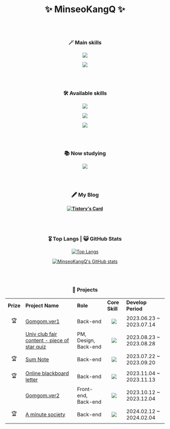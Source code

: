 <h1 align="center">✨ MinseoKangQ ✨</h1>

<br><br>

<h3 align="center">🪄 Main skills</h3>

<p align="center">
  <a href="https://skillicons.dev">
    <img src="https://skillicons.dev/icons?i=java,spring,mysql" />
  </a>
</p> <!--jpa-->

<p align="center">
  <a href="https://skillicons.dev">
    <img src="https://skillicons.dev/icons?i=postman,aws,git,github,idea,gradle" />
  </a> <!--ubuntu-->
</p>




<br><br>




<h3 align="center">🛠️ Available skills</h3>

<p align="center">
  <a href="https://skillicons.dev">
    <img src="https://skillicons.dev/icons?i=c,cs,html,css,js" />
  </a>
</p>

<p align="center">
  <a href="https://skillicons.dev">
    <img src="https://skillicons.dev/icons?i=react,nodejs,py,kotlin" />
  </a>
</p>

<p align="center">
  <a href="https://skillicons.dev">
    <img src="https://skillicons.dev/icons?i=flask,django" />
  </a> <!-- mqtt -->
</p>


<br><br>




<h3 align="center">📚 Now studying</h3>

<p align="center">
  <a href="https://skillicons.dev">
    <img src="https://skillicons.dev/icons?i=docker" />
  </a>
</p>

<br><br>

<h3 align="center">🖋️ My Blog</h3>

<h4 align="center">

[![Tistory's Card](https://github-readme-tistory-card.vercel.app/api?name=coding-orange&theme=vue-dark)](https://coding-orange.tistory.com/)

</h4>

<br><br>


<div align=center>
    
<h3 align="center">🎖️ Top Langs | 😺 GitHub Stats</h3>

<div>

  [![Top Langs](https://github-readme-stats.vercel.app/api/top-langs/?username=MinseoKangQ&langs_count=10&layout=compact&theme=react)]()

  [![MinseoKangQ's GitHub stats](https://github-readme-stats.vercel.app/api?username=MinseoKangQ&theme=react&count_private=true)]()

</div>

<br><br>


<h3 align="center">📁 Projects</h3>

<div align="center">

<table>
    <tr>
        <td><strong>Prize</strong></td>
        <td><strong>Project Name</strong></td>
        <td><strong>Role</strong></td>
        <td><strong>Core Skill</strong></td>
        <td><strong>Develop Period</strong></td>
    </tr>
    <tr>
        <td align="center">🏆</td>
        <td><a href="https://github.com/MinseoKangQ/gomgom-back">Gomgom.ver1</a></td>
        <td>Back-end</td>
        <td style="vertical-align: middle;"><p align="center">
          <a href="https://skillicons.dev">
            <img src="https://skillicons.dev/icons?i=django" />
          </a>
        </p></td>
        <td>2023.06.23 ~ 2023.07.14</td>
    </tr>
    <tr>
        <td></td>
        <td><a href="https://github.com/MinseoKangQ/quiz-2023-2">Univ club fair content - piece of star quiz</a></td>
        <td>PM, Design, Back-end</td>
        <td style="vertical-align: middle;"><p align="center">
          <a href="https://skillicons.dev">
            <img src="https://skillicons.dev/icons?i=django" />
          </a>
        </p></td>
        <td>2023.08.23 ~ 2023.08.28</td>
    </tr>
    <tr>
        <td align="center">🏆</td>
        <td><a href="https://github.com/MinseoKangQ/sumnote-springboot-server">Sum Note</a></td>
        <td>Back-end</td>
        <td style="vertical-align: middle;"><p align="center">
          <a href="https://skillicons.dev">
            <img src="https://skillicons.dev/icons?i=spring" />
          </a>
        </p></td>
        <td>2023.07.22 ~ 2023.09.20</td>
    </tr>
    <tr>
        <td align="center">🏆</td>
        <td><a href="https://github.com/MinseoKangQ/blackBoard-back">Online blackboard letter</a></td>
        <td>Back-end</td>
        <td style="vertical-align: middle;"><p align="center">
          <a href="https://skillicons.dev">
            <img src="https://skillicons.dev/icons?i=spring" />
          </a>
        </p></td>
        <td>2023.11.04 ~ 2023.11.13</td>
    </tr>
    <tr>
        <td></td>
        <td><a href="https://github.com/TeamBeeear">Gomgom.ver2</a></td>
        <td>Front-end, Back-end</td>
        <td style="vertical-align: middle;"><p align="center">
          <a href="https://skillicons.dev">
            <img src="https://skillicons.dev/icons?i=react,spring" />
          </a>
        </p></td>
        <td>2023.10.12 ~ 2023.12.04</td>
    </tr>
    <tr>
      <td align="center">🏆</td>
      <td><a href="https://github.com/a-minute-society">A minute society</a></td>
      <td>Back-end</td>
      <td style="vertical-align: middle;"><p align="center">
        <a href="https://skillicons.dev">
          <img src="https://skillicons.dev/icons?i=spring,ubuntu" />
        </a>
      </p></td>
      <td>2024.02.12 ~ 2024.02.04</td>
    </tr>
</table>

<!--
<a href="https://github.com/MinseoKangQ/gomgom-back">[곰곰이] - django.ver</a><br>
<a href="https://github.com/MinseoKangQ/all-together">[다모여]</a><br>
<a href="https://github.com/MinseoKangQ/quiz-2023-2"> [별조각 동아리 박람회 퀴즈]</a><br>
<a href="https://github.com/MinseoKangQ/springboot-server">[썸노트]</a><br>
<a href="https://github.com/MinseoKangQ/blackBoard-back">[졸업을 축하합니다! 온라인 칠판 편지]</a><br>
<a href="https://github.com/TeamBeeear/springboot-server">[곰곰이] - springboot.ver</a><br>
-->

</div>
